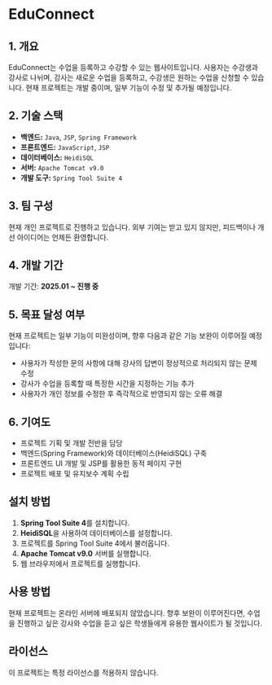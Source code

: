 # EduConnect

## 1. 개요
EduConnect는 수업을 등록하고 수강할 수 있는 웹사이트입니다. 사용자는 수강생과 강사로 나뉘며, 강사는 새로운 수업을 등록하고, 수강생은 원하는 수업을 신청할 수 있습니다. 현재 프로젝트는 개발 중이며, 일부 기능이 수정 및 추가될 예정입니다.

## 2. 기술 스택
- **백엔드:** `Java`, `JSP`, `Spring Framework`
- **프론트엔드:** `JavaScript`, `JSP`
- **데이터베이스:** `HeidiSQL`
- **서버:** `Apache Tomcat v9.0`
- **개발 도구:** `Spring Tool Suite 4`

## 3. 팀 구성
현재 개인 프로젝트로 진행하고 있습니다. 외부 기여는 받고 있지 않지만, 피드백이나 개선 아이디어는 언제든 환영합니다.

## 4. 개발 기간
개발 기간: **2025.01 ~ 진행 중**  

## 5. 목표 달성 여부
현재 프로젝트는 일부 기능이 미완성이며, 향후 다음과 같은 기능 보완이 이루어질 예정입니다:
- 사용자가 작성한 문의 사항에 대해 강사의 답변이 정상적으로 처리되지 않는 문제 수정
- 강사가 수업을 등록할 때 특정한 시간을 지정하는 기능 추가
- 사용자가 개인 정보를 수정한 후 즉각적으로 반영되지 않는 오류 해결

## 6. 기여도
- 프로젝트 기획 및 개발 전반을 담당
- 백엔드(Spring Framework)와 데이터베이스(HeidiSQL) 구축
- 프론트엔드 UI 개발 및 JSP를 활용한 동적 페이지 구현
- 프로젝트 배포 및 유지보수 계획 수립

## 설치 방법
1. **Spring Tool Suite 4**를 설치합니다.
2. **HeidiSQL**을 사용하여 데이터베이스를 설정합니다.
3. 프로젝트를 Spring Tool Suite 4에서 불러옵니다.
4. **Apache Tomcat v9.0** 서버를 실행합니다.
5. 웹 브라우저에서 프로젝트를 실행합니다.

## 사용 방법
현재 프로젝트는 온라인 서버에 배포되지 않았습니다. 향후 보완이 이루어진다면, 수업을 진행하고 싶은 강사와 수업을 듣고 싶은 학생들에게 유용한 웹사이트가 될 것입니다.

## 라이선스
이 프로젝트는 특정 라이선스를 적용하지 않습니다.

